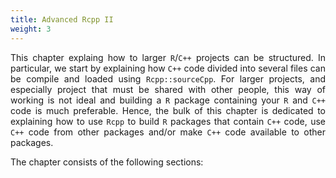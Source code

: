 ```yaml
---
title: Advanced Rcpp II
weight: 3
---
```


<style>
body {
text-align: justify}
</style>

This chapter explaing how to larger `R`/`C++` projects can be structured. In particular, we start by explaining how `C++` code divided into several files can be compile and loaded using `Rcpp::sourceCpp`. For larger projects, and especially project that must be shared with other people, this way of working is not ideal and building a `R` package containing your `R` and `C++` code is much preferable. Hence, the bulk of this chapter is dedicated to explaining how to use `Rcpp` to build `R` packages that contain `C++` code, use `C++` code from other packages and/or make `C++` code available to other packages.

The chapter consists of the following sections:

